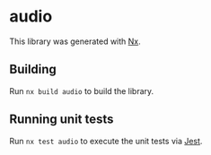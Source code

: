 # audio

This library was generated with [Nx](https://nx.dev).

## Building

Run `nx build audio` to build the library.

## Running unit tests

Run `nx test audio` to execute the unit tests via [Jest](https://jestjs.io).
